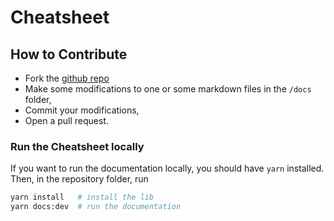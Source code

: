 # Cheatsheet 

## How to Contribute

* Fork the [github repo](https://github.com/vincentchoqueuse/datascience_cheatsheet)
* Make some modifications to one or some markdown files in the `/docs` folder,
* Commit your modifications,
* Open a pull request.


### Run the Cheatsheet locally

If you want to run the documentation locally, you should have `yarn` installed. Then, in the repository folder, run

```bash
yarn install   # install the lib
yarn docs:dev  # run the documentation
``` 